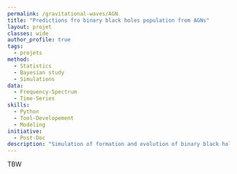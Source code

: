 ```yaml
---
permalink: /gravitational-waves/AGN
title: "Predictions fro binary black holes population from AGNs"
layout: projet
classes: wide
author_profile: true
tags: 
  - projets
method: 
  - Statistics
  - Bayesian study
  - Simulations
data: 
  - Frequency-Spectrum
  - Time-Series
skills: 
  - Python
  - Tool-Developement
  - Modeling
initiative: 
  - Post-Doc
description: "Simulation of formation and evolution of binary black holes in AGN environnement. A BBlack study."
---
```

TBW
